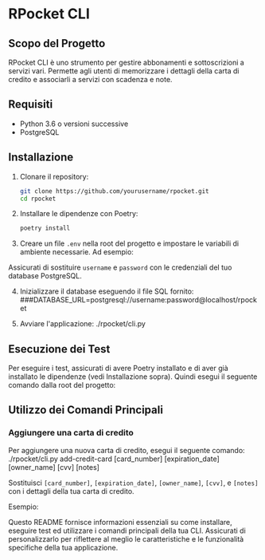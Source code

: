 # RPocket CLI

## Scopo del Progetto
RPocket CLI è uno strumento per gestire abbonamenti e sottoscrizioni a servizi vari. Permette agli utenti di memorizzare i dettagli della carta di credito e associarli a servizi con scadenza e note.

## Requisiti
- Python 3.6 o versioni successive
- PostgreSQL

## Installazione
1. Clonare il repository:

   ```bash
   git clone https://github.com/yourusername/rpocket.git
   cd rpocket
   ```

2. Installare le dipendenze con Poetry:

   ```bash
   poetry install
   ```


3. Creare un file `.env` nella root del progetto e impostare le variabili di ambiente necessarie. Ad esempio:

Assicurati di sostituire `username` e `password` con le credenziali del tuo database PostgreSQL.

4. Inizializzare il database eseguendo il file SQL fornito:
###DATABASE_URL=postgresql://username:password@localhost/rpocket

5. Avviare l'applicazione:
./rpocket/cli.py


## Esecuzione dei Test
Per eseguire i test, assicurati di avere Poetry installato e di aver già installato le dipendenze (vedi Installazione sopra). Quindi esegui il seguente comando dalla root del progetto:

## Utilizzo dei Comandi Principali
### Aggiungere una carta di credito
Per aggiungere una nuova carta di credito, esegui il seguente comando:
./rpocket/cli.py add-credit-card [card_number] [expiration_date] [owner_name] [cvv] [notes]


Sostituisci `[card_number]`, `[expiration_date]`, `[owner_name]`, `[cvv]`, e `[notes]` con i dettagli della tua carta di credito.

Esempio:


Questo README fornisce informazioni essenziali su come installare, eseguire test ed utilizzare i comandi principali della tua CLI. Assicurati di personalizzarlo per riflettere al meglio le caratteristiche e le funzionalità specifiche della tua applicazione.












